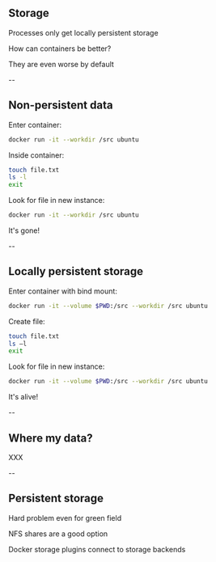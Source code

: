 ## Storage
<!-- .slide: id="bind_mount" -->

Processes only get locally persistent storage

How can containers be better?

They are even worse by default

--

## Non-persistent data

Enter container:

```bash
docker run -it --workdir /src ubuntu
```

Inside container:

```bash
touch file.txt
ls -l
exit
```

Look for file in new instance:

```bash
docker run -it --workdir /src ubuntu
```

It's gone!

--

## Locally persistent storage

Enter container with bind mount:

```bash
docker run -it --volume $PWD:/src --workdir /src ubuntu
```

Create file:

```bash
touch file.txt
ls –l
exit
```

Look for file in new instance:

```bash
docker run -it --volume $PWD:/src --workdir /src ubuntu
```

It's alive!

--

## Where my data?

XXX

--

## Persistent storage

Hard problem even for green field

NFS shares are a good option

Docker storage plugins connect to storage backends
